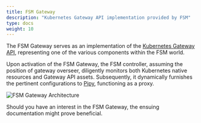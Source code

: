 ```yaml
---
title: FSM Gateway
description: "Kubernetes Gateway API implementation provided by FSM"
type: docs
weight: 10
---
```


The FSM Gateway serves as an implementation of the [Kubernetes Gateway API](https://gateway-api.sigs.k8s.io), representing one of the various components within the FSM world.

Upon activation of the FSM Gateway, the FSM controller, assuming the position of gateway overseer, diligently monitors both Kubernetes native resources and Gateway API assets. Subsequently, it dynamically furnishes the pertinent configurations to [Pipy](https://github.com/flomesh-io/pipy), functioning as a proxy.

![FSM Gateway Architecture](/images/fsm-gateway.png)

Should you have an interest in the FSM Gateway, the ensuing documentation might prove beneficial.

